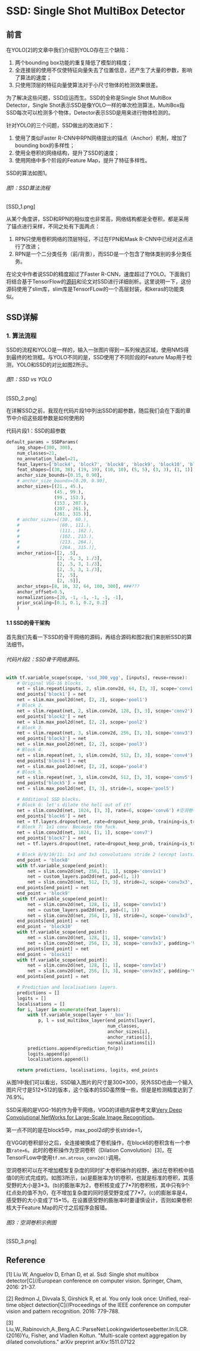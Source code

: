 # SSD: Single Shot MultiBox Detector

## 前言

在YOLO\[2\]的文章中我们介绍到YOLO存在三个缺陷：

1. 两个bounding box功能的重复降低了模型的精度；
2. 全连接层的使用不仅使特征向量失去了位置信息，还产生了大量的参数，影响了算法的速度；
3. 只使用顶层的特征向量使算法对于小尺寸物体的检测效果很差。

为了解决这些问题，SSD应运而生。SSD的全称是Single Shot MultiBox Detector，Single Shot表示SSD是像YOLO一样的单次检测算法，MultiBox指SSD每次可以检测多个物体，Detector表示SSD是用来进行物体检测的。

针对YOLO的三个问题，SSD做出的改进如下：

1. 使用了类似Faster R-CNN中RPN网络提出的锚点（Anchor）机制，增加了bounding box的多样性；
2. 使用全卷积的网络结构，提升了SSD的速度；
3. 使用网络中多个阶段的Feature Map，提升了特征多样性。

SSD的算法如图1。

###### 图1：SSD算法流程

\[SSD\_1.png\]

从某个角度讲，SSD和RPN的相似度也非常高，网络结构都是全卷积，都是采用了锚点进行采样，不同之处有下面两点：

1. RPN只使用卷积网络的顶层特征，不过在FPN和Mask R-CNN中已经对这点进行了改进；
2. RPN是一个二分类任务（前/背景），而SSD是一个包含了物体类别的多分类任务。

在论文中作者说SSD的精度超过了Faster R-CNN，速度超过了YOLO。下面我们将结合基于TensorFlow的[源码](https://github.com/balancap/SSD-Tensorflow)和论文对SSD进行详细剖析。这里说明一下，这份源码使用了slim库，slim库是TensorFLow的一个高层封装，和keras的功能类似。

## SSD详解

### 1. 算法流程

SSD的流程和YOLO是一样的，输入一张图片得到一系列候选区域，使用NMS得到最终的检测框。与YOLO不同的是，SSD使用了不同阶段的Feature Map用于检测，YOLO和SSD的对比如图2所示。

###### 图1：SSD vs YOLO

\[SSD\_2.png\]

在详解SSD之前，我现在代码片段1中列出SSD的超参数，随后我们会在下面的章节中介绍这些超参数是如何使用的

代码片段1：SSD的超参数

```py
default_params = SSDParams(
    img_shape=(300, 300),
    num_classes=21,
    no_annotation_label=21,
    feat_layers=['block4', 'block7', 'block8', 'block9', 'block10', 'block11'],
    feat_shapes=[(38, 38), (19, 19), (10, 10), (5, 5), (3, 3), (1, 1)],
    anchor_size_bounds=[0.15, 0.90],
    # anchor_size_bounds=[0.20, 0.90],
    anchor_sizes=[(21., 45.),
                  (45., 99.),
                  (99., 153.),
                  (153., 207.),
                  (207., 261.),
                  (261., 315.)],
    # anchor_sizes=[(30., 60.),
    #               (60., 111.),
    #               (111., 162.),
    #               (162., 213.),
    #               (213., 264.),
    #               (264., 315.)],
    anchor_ratios=[[2, .5],
                   [2, .5, 3, 1./3],
                   [2, .5, 3, 1./3],
                   [2, .5, 3, 1./3],
                   [2, .5],
                   [2, .5]],
    anchor_steps=[8, 16, 32, 64, 100, 300], ###???
    anchor_offset=0.5,
    normalizations=[20, -1, -1, -1, -1, -1],
    prior_scaling=[0.1, 0.1, 0.2, 0.2]
    )
```

#### 1.1 SSD的骨干架构

首先我们先看一下SSD的骨干网络的源码，再结合源码和图2我们来剖析SSD的算法细节。

###### 代码片段2：SSD骨干网络源码。

```py
with tf.variable_scope(scope, 'ssd_300_vgg', [inputs], reuse=reuse):
    # Original VGG-16 blocks.
    net = slim.repeat(inputs, 2, slim.conv2d, 64, [3, 3], scope='conv1')
    end_points['block1'] = net
    net = slim.max_pool2d(net, [2, 2], scope='pool1')
    # Block 2.
    net = slim.repeat(net, 2, slim.conv2d, 128, [3, 3], scope='conv2')
    end_points['block2'] = net
    net = slim.max_pool2d(net, [2, 2], scope='pool2')
    # Block 3.
    net = slim.repeat(net, 3, slim.conv2d, 256, [3, 3], scope='conv3')
    end_points['block3'] = net
    net = slim.max_pool2d(net, [2, 2], scope='pool3')
    # Block 4.
    net = slim.repeat(net, 3, slim.conv2d, 512, [3, 3], scope='conv4')
    end_points['block4'] = net
    net = slim.max_pool2d(net, [2, 2], scope='pool4')
    # Block 5.
    net = slim.repeat(net, 3, slim.conv2d, 512, [3, 3], scope='conv5')
    end_points['block5'] = net
    net = slim.max_pool2d(net, [3, 3], stride=1, scope='pool5')

    # Additional SSD blocks.
    # Block 6: let's dilate the hell out of it!
    net = slim.conv2d(net, 1024, [3, 3], rate=6, scope='conv6') #空洞卷积
    end_points['block6'] = net
    net = tf.layers.dropout(net, rate=dropout_keep_prob, training=is_training)
    # Block 7: 1x1 conv. Because the fuck.
    net = slim.conv2d(net, 1024, [1, 1], scope='conv7')
    end_points['block7'] = net
    net = tf.layers.dropout(net, rate=dropout_keep_prob, training=is_training)

    # Block 8/9/10/11: 1x1 and 3x3 convolutions stride 2 (except lasts).
    end_point = 'block8'
    with tf.variable_scope(end_point):
        net = slim.conv2d(net, 256, [1, 1], scope='conv1x1')
        net = custom_layers.pad2d(net, pad=(1, 1))
        net = slim.conv2d(net, 512, [3, 3], stride=2, scope='conv3x3', padding='VALID')
    end_points[end_point] = net
    end_point = 'block9'
    with tf.variable_scope(end_point):
        net = slim.conv2d(net, 128, [1, 1], scope='conv1x1')
        net = custom_layers.pad2d(net, pad=(1, 1))
        net = slim.conv2d(net, 256, [3, 3], stride=2, scope='conv3x3', padding='VALID')
    end_points[end_point] = net
    end_point = 'block10'
    with tf.variable_scope(end_point):
        net = slim.conv2d(net, 128, [1, 1], scope='conv1x1')
        net = slim.conv2d(net, 256, [3, 3], scope='conv3x3', padding='VALID')
    end_points[end_point] = net
    end_point = 'block11'
    with tf.variable_scope(end_point):
        net = slim.conv2d(net, 128, [1, 1], scope='conv1x1')
        net = slim.conv2d(net, 256, [3, 3], scope='conv3x3', padding='VALID')
    end_points[end_point] = net

    # Prediction and localisations layers.
    predictions = []
    logits = []
    localisations = []
    for i, layer in enumerate(feat_layers):
        with tf.variable_scope(layer + '_box'):
            p, l = ssd_multibox_layer(end_points[layer],
                                      num_classes,
                                      anchor_sizes[i],
                                      anchor_ratios[i],
                                      normalizations[i])
        predictions.append(prediction_fn(p))
        logits.append(p)
        localisations.append(l)

    return predictions, localisations, logits, end_points
```

从图1中我们可以看出，SSD输入图片的尺寸是300\*300，另外SSD也由一个输入图片尺寸是512\*512的版本，这个版本的SSD虽然慢一些，但是是检测精度达到了76.9%。

SSD采用的是VGG-16的作为骨干网络，VGG的详细内容参考文章[Very Deep Convolutional NetWorks for Large-Scale Image Recognition](https://senliuy.gitbooks.io/advanced-deep-learning/content/di-yi-zhang-ff1a-jing-dian-wang-luo/very-deep-convolutional-networks-for-large-scale-image-recognition.html)。

第一点不同的是在block5中，max\_pool2d的步长stride=1，

在VGG的卷积部分之后，全连接被换成了卷机操作，在block6的卷积含有一个参数`rate=6`。此时的卷积操作为空洞卷积（Dilation Convolution）\[3\]，在TensorFLow中使用`tf.nn.atrous_conv2d()`调用。

空洞卷积可以在不增加模型复杂度的同时扩大卷积操作的视野，通过在卷积核中插值0的形式完成的。如图3所示，\(a\)是膨胀率为1的卷积，也就是标准的卷积，其感受野的大小是3\*3。\(b\)的膨胀率为2，卷积核变成了7\*7的卷积核，其中只有9个红点处的值不为0，在不增加复杂度的同时感受野变成了7\*7。\(c\)的膨胀率是4，感受野的大小变成了15\*15。在设置感受野的膨胀率时要谨慎设计，否则如果卷积核大于Feature Map的尺寸之后程序会报错。

###### 图3：空洞卷积示例图

\[SSD\_3.png\]

## Reference

\[1\] Liu W, Anguelov D, Erhan D, et al. Ssd: Single shot multibox detector\[C\]//European conference on computer vision. Springer, Cham, 2016: 21-37.

\[2\] Redmon J, Divvala S, Girshick R, et al. You only look once: Unified, real-time object detection\[C\]//Proceedings of the IEEE conference on computer vision and pattern recognition. 2016: 779-788.

\[3\] Liu,W.,Rabinovich,A.,Berg,A.C.:ParseNet:Lookingwidertoseebetter.In:ILCR.\(2016\)Yu, Fisher, and Vladlen Koltun. "Multi-scale context aggregation by dilated convolutions." arXiv preprint arXiv:1511.07122

